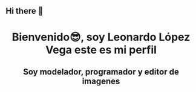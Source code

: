 ## Hi there 👋

<h1 align="center">Bienvenido😎, soy Leonardo López Vega este es mi perfil</h1>
<h2 align="center">Soy modelador, programador y editor de imagenes</h2>

<p align="center"> <img src="">
